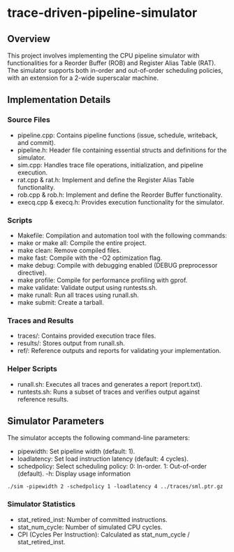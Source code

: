 # trace-driven-pipeline-simulator
## Overview
This project involves implementing the CPU pipeline simulator with functionalities for a Reorder Buffer (ROB) and Register Alias Table (RAT). The simulator supports both in-order and out-of-order scheduling policies, with an extension for a 2-wide superscalar machine.

## Implementation Details

### Source Files
- pipeline.cpp: Contains pipeline functions (issue, schedule, writeback, and commit).
- pipeline.h: Header file containing essential structs and definitions for the simulator.
- sim.cpp: Handles trace file operations, initialization, and pipeline execution.
- rat.cpp & rat.h: Implement and define the Register Alias Table functionality.
- rob.cpp & rob.h: Implement and define the Reorder Buffer functionality.
- execq.cpp & execq.h: Provides execution functionality for the simulator.

### Scripts
- Makefile: Compilation and automation tool with the following commands:
- make or make all: Compile the entire project.
- make clean: Remove compiled files.
- make fast: Compile with the -O2 optimization flag.
- make debug: Compile with debugging enabled (DEBUG preprocessor directive).
- make profile: Compile for performance profiling with gprof.
- make validate: Validate output using runtests.sh.
- make runall: Run all traces using runall.sh.
- make submit: Create a tarball.

### Traces and Results
- traces/: Contains provided execution trace files.
- results/: Stores output from runall.sh.
- ref/: Reference outputs and reports for validating your implementation.

### Helper Scripts
- runall.sh: Executes all traces and generates a report (report.txt).
- runtests.sh: Runs a subset of traces and verifies output against reference results.

## Simulator Parameters
The simulator accepts the following command-line parameters:

- pipewidth: Set pipeline width (default: 1).
- loadlatency: Set load instruction latency (default: 4 cycles).
- schedpolicy: Select scheduling policy:
0: In-order.
1: Out-of-order (default).
-h: Display usage information

```
./sim -pipewidth 2 -schedpolicy 1 -loadlatency 4 ../traces/sml.ptr.gz
```

### Simulator Statistics
- stat_retired_inst: Number of committed instructions.
- stat_num_cycle: Number of simulated CPU cycles.
- CPI (Cycles Per Instruction): Calculated as stat_num_cycle / stat_retired_inst.
